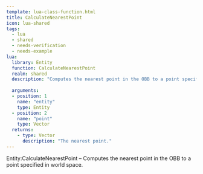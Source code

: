 ```yaml
---
template: lua-class-function.html
title: CalculateNearestPoint
icon: lua-shared
tags:
  - lua
  - shared
  - needs-verification
  - needs-example
lua:
  library: Entity
  function: CalculateNearestPoint
  realm: shared
  description: "Computes the nearest point in the OBB to a point specified in world space."
  
  arguments:
  - position: 1
    name: "entity"
    type: Entity
  - position: 2
    name: "point"
    type: Vector
  returns:
    - type: Vector
      description: "The nearest point."
---
```


<div class="lua__search__keywords">
Entity:CalculateNearestPoint &#x2013; Computes the nearest point in the OBB to a point specified in world space.
</div>
